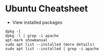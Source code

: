 # Ubuntu Cheatsheet

- View installed packages
```
dpkg -l
dpkg -l | grep -i apache
apt-mark showmanual
sudo apt list --installed (more details)
sudo apt list --installed | grep -i apache
```